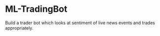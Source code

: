 # ML-TradingBot
Build a trader bot which looks at sentiment of live news events and trades appropriately.
